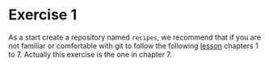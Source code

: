 # Exercise 1
As a start create a repository named `recipes`, we recommend that if you are not familiar or comfortable with git to follow the following [lesson](https://swcarpentry.github.io/git-novice/01-basics.html) chapters 1 to 7. Actually this exercise is the one in chapter 7.

[tag]:#(git)
  
